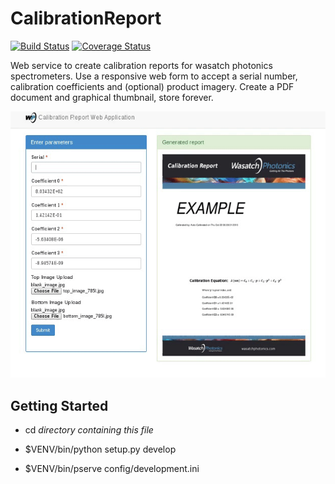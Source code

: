 # CalibrationReport
[![Build Status](https://travis-ci.org/WasatchPhotonics/CalibrationReport.svg?branch=master)](http://travis-ci.org/WasatchPhotonics/CalibrationReport) [![Coverage Status](https://coveralls.io/repos/WasatchPhotonics/CalibrationReport/badge.svg?branch=master&service=github)](https://coveralls.io/github/WasatchPhotonics/CalibrationReport?branch=master)

Web service to create calibration reports for wasatch photonics
spectrometers. Use a responsive web form to accept a serial number,
calibration coefficients and (optional) product imagery. Create a PDF
document and graphical thumbnail, store forever.


![CalibrationReport screenshot](/resources/demo.gif "Calibration Report screenshot")

Getting Started
---------------

- cd _directory containing this file_

- $VENV/bin/python setup.py develop

- $VENV/bin/pserve config/development.ini

